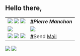 Hello there,
----
| | |
|---|---|
|![](https://img.shields.io/static/v1?label=&labelColor=313131&message=pierre-manchon&color=181717&style=flat&logo=github&link=https://github.com/pierre-manchon) ![](https://img.shields.io/static/v1?label=&labelColor=313131&message=pierre-manchon&color=FCA121&style=flat&logo=gitlab&link=https://gitlab.com/pierre-manchon) ![](https://img.shields.io/static/v1?label=&labelColor=313131&message=pierre-manchon&color=0052CC&style=flat&logo=bitbucket&link=https://bitbucket.org/pierre-manchon/)|[***#***]()***Pierre Manchon***|
|<img src="https://github-readme-stats.vercel.app/api/pin/?username=pierre-manchon&repo=SIDM&title_color=999999&icon_color=313131&&text_color=999999&&bg_color=ffffff"/>|![](https://media.giphy.com/media/uirZilfaQk85a/giphy.gif)|
|![](https://img.shields.io/static/v1?label=&labelColor=313131&message=@pierre-manchon&color=0A0A0A&style=flat&logo=medium&link=https://medium.com/@pierre.manchon) ![](https://img.shields.io/static/v1?label=&labelColor=313131&message=pierremanchon&color=12100E&style=flat&logo=dev.to&link=https://dev.to/pierremanchon) ![](https://img.shields.io/static/v1?label=&labelColor=313131&message=pierre-manchon&color=0077B5&style=flat&logo=linkedin&link=https://www.linkedin.com/in/pierre-manchon/)|[***#***]()Send [Mail](mailto:pierre.manchon@pm.me)|

![](https://img.shields.io/static/v1?label=&labelColor=313131&message=pierre-m&color=3775A9&style=flat&logo=pypi&link=https://pypi.org/user/pierre-m/)
![](https://img.shields.io/static/v1?label=&labelColor=313131&message=pierremanchon&color=2496ED&style=flat&logo=docker&link=https://hub.docker.com/u/pierremanchon)

<!--
Tests
![](https://img.shields.io/static/v1?label=&labelColor=313131&message=SIDM&color=F44A6A&style=flat&logo=codefactor&link=https://www.codefactor.io/repository/github/pierrot-m/sidm)
![](https://img.shields.io/static/v1?label=&labelColor=313131&message=SIDM&color=3F5767&style=flat&logo=coveralls&link=https://coveralls.io/github/pierrot-m/SIDM)
![](https://img.shields.io/static/v1?label=&labelColor=313131&message=SIDM&color=3EAAAF&style=flat&logo=travis-ci&link=https://travis-ci.org/github/pierre-manchon/SIDM)
![](https://img.shields.io/static/v1?label=&labelColor=313131&message=SIDM&color=000000&style=flat&logo=code-climate&link=https://codeclimate.com/github/pierrot-m/SIDM)
-->
